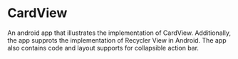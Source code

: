 # CardView
An android app that illustrates the implementation of CardView. 
Additionally, the app supprots the implementation of Recycler View in Android.
The app also contains code and layout supports for collapsible action bar.
